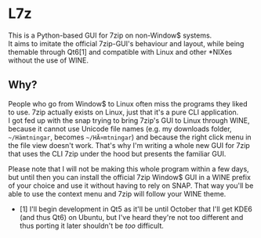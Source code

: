 # L7z
This is a Python-based GUI for 7zip on non-Window$ systems.   
It aims to imitate the official 7zip-GUI's behaviour and layout, while being themable through Qt6[1] and compatible with 
Linux and other *NIXes without the use of WINE.   

## Why? 
People who go from Window$ to Linux often miss the programs they liked to use. 7zip actually exists on Linux, just that 
it's a pure CLI application.   
I got fed up with the snap trying to bring 7zip's GUI to Linux through WINE, because it cannot use Unicode file names 
(e.g. my downloads folder, `~/Hämtningar`, becomes `~/HÃ¤mtningar`) and because the right click menu in the file view 
doesn't work. That's why I'm writing a whole new GUI for 7zip that uses the CLI 7zip under the hood but presents the 
familiar GUI.   

Please note that I will not be making this whole program within a few days, but until then you can install the official 
7zip Window$ GUI in a WINE prefix of your choice and use it without having to rely on SNAP. That way you'll be able to 
use the context menu and 7zip will follow your WINE theme.   

* [1]   I'll begin development in Qt5 as it'll be until October that I'll get KDE6 (and thus Qt6) on Ubuntu, but I've 
        heard they're not too different and thus porting it later shouldn't be _too_ difficult.   